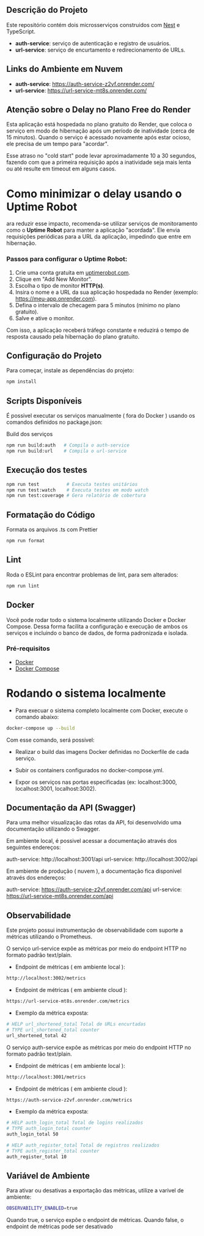 ## Descrição do Projeto

Este repositório contém dois microsserviços construidos com [Nest](https://github.com/nestjs/nest) e TypeScript.

- **auth-service**: serviço de autenticação e registro de usuários.
- **url-service**: serviço de encurtamento e redirecionamento de URLs.

## Links do Ambiente em Nuvem

- **auth-service**: https://auth-service-z2vf.onrender.com/
- **url-service**: https://url-service-mt8s.onrender.com/

## Atenção sobre o Delay no Plano Free do Render

Esta aplicação está hospedada no plano gratuito do Render, que coloca o serviço em modo de hibernação após um período de inatividade (cerca de 15 minutos). Quando o serviço é acessado novamente após estar ocioso, ele precisa de um tempo para "acordar".

Esse atraso no "cold start" pode levar aproximadamente 10 a 30 segundos, fazendo com que a primeira requisição após a inatividade seja mais lenta ou até resulte em timeout em alguns casos.

# Como minimizar o delay usando o Uptime Robot

ara reduzir esse impacto, recomenda-se utilizar serviços de monitoramento como o **Uptime Robot** para manter a aplicação "acordada". Ele envia requisições periódicas para a URL da aplicação, impedindo que entre em hibernação.

### Passos para configurar o Uptime Robot:

1. Crie uma conta gratuita em [uptimerobot.com](https://uptimerobot.com).
2. Clique em "Add New Monitor".
3. Escolha o tipo de monitor **HTTP(s)**.
4. Insira o nome e a URL da sua aplicação hospedada no Render  (exemplo: https://meu-app.onrender.com).
5. Defina o intervalo de checagem para 5 minutos (mínimo no plano gratuito).
6. Salve e ative o monitor.

Com isso, a aplicação receberá tráfego constante e reduzirá o tempo de resposta causado pela hibernação do plano gratuito.


## Configuração do Projeto

Para começar, instale as dependências do projeto:

```bash
npm install
```
## Scripts Disponíveis

É possivel executar os serviços manualmente ( fora do Docker ) usando os comandos definidos no package.json:

Build dos serviços

````bash
npm run build:auth   # Compila o auth-service
npm run build:url    # Compila o url-service
````
## Execução dos testes

```bash
npm run test          # Executa testes unitários
npm run test:watch    # Executa testes em modo watch
npm run test:coverage # Gera relatório de cobertura
```
## Formatação do Código

Formata os arquivos .ts com Prettier

````bash
npm run format

````

## Lint
Roda o ESLint para encontrar problemas de lint, para sem alterados:

````bash
npm run lint
````

## Docker

Você pode rodar todo o sistema localmente utilizando Docker e Docker Compose. Dessa forma facilita a configuração e execução de ambos os serviços e  incluindo o banco de dados, de forma padronizada e isolada.

### Pré-requisitos

- [Docker](https://www.docker.com/)
- [Docker Compose](https://docs.docker.com/compose/)

# Rodando o sistema localmente

- Para execuar o sistema completo localmente com Docker, execute o comando abaixo:

````bash
docker-compose up --build
````

Com esse comando, será possivel:

- Realizar o build das imagens Docker definidas no Dockerfile de cada serviço.

- Subir os containers configurados no docker-compose.yml.

- Expor os serviços nas portas especificadas (ex: localhost:3000, localhost:3001, localhost:3002).

## Documentação da API (Swagger)

Para uma melhor visualização das rotas da API, foi desenvolvido uma documentação utilizando o Swagger.

Em ambiente local, é possivel acessar a documentação através dos seguintes endereços:

auth-service: http://localhost:3001/api
url-service: http://localhost:3002/api

Em ambiente de produção ( nuvem ), a documentação fica disponivel através dos endereços:

auth-service: https://auth-service-z2vf.onrender.com/api
url-service: https://url-service-mt8s.onrender.com/api

## Observabilidade

Este projeto possui instrumentação de observabilidade com suporte a métricas utilizando o Prometheus.

O serviço url-service expõe as métricas por meio do endpoint HTTP no formato padrão text/plain.

- Endpoint de métricas ( em ambiente local ):

````bash
http://localhost:3002/metrics
````

- Endpoint de métricas ( em ambiente cloud ):

````bash
https://url-service-mt8s.onrender.com/metrics
````

- Exemplo da métrica exposta:

````bash
# HELP url_shortened_total Total de URLs encurtadas
# TYPE url_shortened_total counter
url_shortened_total 42
````

O serviço auth-service expõe as métricas por meio do endpoint HTTP no formato padrão text/plain.

- Endpoint de métricas ( em ambiente local ):

````bash
http://localhost:3001/metrics
````

- Endpoint de métricas ( em ambiente cloud ):

````bash
https://auth-service-z2vf.onrender.com/metrics
````

- Exemplo da métrica exposta:

````bash
# HELP auth_login_total Total de logins realizados
# TYPE auth_login_total counter
auth_login_total 50

# HELP auth_register_total Total de registros realizados
# TYPE auth_register_total counter
auth_register_total 10
````

## Variável de Ambiente

Para ativar ou desativas a exportação das métricas, utilize a varivel de ambiente:

````bash
OBSERVABILITY_ENABLED=true
````

Quando true, o serviço expõe o endpoint de métricas.
Quando false, o endpoint de métricas pode ser desativado